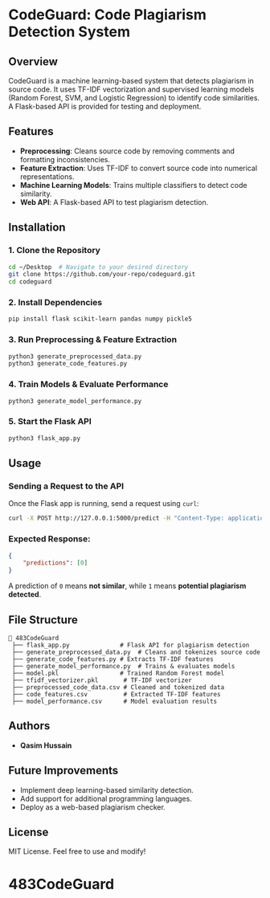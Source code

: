 # CodeGuard: Code Plagiarism Detection System

## Overview
CodeGuard is a machine learning-based system that detects plagiarism in source code. It uses TF-IDF vectorization and supervised learning models (Random Forest, SVM, and Logistic Regression) to identify code similarities. A Flask-based API is provided for testing and deployment.

## Features
- **Preprocessing**: Cleans source code by removing comments and formatting inconsistencies.
- **Feature Extraction**: Uses TF-IDF to convert source code into numerical representations.
- **Machine Learning Models**: Trains multiple classifiers to detect code similarity.
- **Web API**: A Flask-based API to test plagiarism detection.

## Installation
### **1. Clone the Repository**
```bash
cd ~/Desktop  # Navigate to your desired directory
git clone https://github.com/your-repo/codeguard.git
cd codeguard
```
### **2. Install Dependencies**
```bash
pip install flask scikit-learn pandas numpy pickle5
```
### **3. Run Preprocessing & Feature Extraction**
```bash
python3 generate_preprocessed_data.py
python3 generate_code_features.py
```
### **4. Train Models & Evaluate Performance**
```bash
python3 generate_model_performance.py
```
### **5. Start the Flask API**
```bash
python3 flask_app.py
```

## Usage
### **Sending a Request to the API**
Once the Flask app is running, send a request using `curl`:
```bash
curl -X POST http://127.0.0.1:5000/predict -H "Content-Type: application/json" -d '{"code_snippets": ["def add(a, b): return a + b"]}'
```
### **Expected Response:**
```json
{
    "predictions": [0]
}
```
A prediction of `0` means **not similar**, while `1` means **potential plagiarism detected**.

## File Structure
```
📂 483CodeGuard
 ├── flask_app.py              # Flask API for plagiarism detection
 ├── generate_preprocessed_data.py  # Cleans and tokenizes source code
 ├── generate_code_features.py # Extracts TF-IDF features
 ├── generate_model_performance.py  # Trains & evaluates models
 ├── model.pkl                 # Trained Random Forest model
 ├── tfidf_vectorizer.pkl       # TF-IDF vectorizer
 ├── preprocessed_code_data.csv # Cleaned and tokenized data
 ├── code_features.csv          # Extracted TF-IDF features
 ├── model_performance.csv      # Model evaluation results
```

## Authors
- **Qasim Hussain**

## Future Improvements
- Implement deep learning-based similarity detection.
- Add support for additional programming languages.
- Deploy as a web-based plagiarism checker.

## License
MIT License. Feel free to use and modify!

# 483CodeGuard
